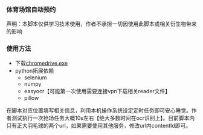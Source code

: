 ### 体育场馆自动预约

声明：本脚本仅供学习技术使用，作者不承担一切因使用此脚本或相关衍生物带来的影响

### 使用方法

- 下载[chromedrive.exe](http://chromedriver.storage.googleapis.com/index.html)
- python拓展依赖
  - selenium
  - numpy
  - easyocr【可能第一次使用需要连接vpn下载相关reader文件】
  - pillow

在脚本对应位置填写相关信息，利用本机操作系统设定定时任务即可安心睡觉。作者测试执行一次抢场任务大概10s左右【绝大多数时间在ocr识别上】。目前脚本内只有正大羽毛球的两个url，如果需要使用其他服务，修改url内contentId即可。